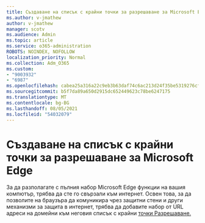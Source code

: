 ```yaml
---
title: Създаване на списък с крайни точки за разрешаване за Microsoft Edge
ms.author: v-jmathew
author: v-jmathew
manager: scotv
ms.audience: Admin
ms.topic: article
ms.service: o365-administration
ROBOTS: NOINDEX, NOFOLLOW
localization_priority: Normal
ms.collection: Adm_O365
ms.custom:
- "9003932"
- "6987"
ms.openlocfilehash: cabea25a316a22c9eb3b63daf74c6ac213d24f35be5319276cff641b1d9a27b9
ms.sourcegitcommit: b5f7da89a650d2915dc652449623c78be6247175
ms.translationtype: MT
ms.contentlocale: bg-BG
ms.lasthandoff: 08/05/2021
ms.locfileid: "54032079"
---
```

# <a name="create-an-allow-list-of-endpoints-for-microsoft-edge"></a>Създаване на списък с крайни точки за разрешаване за Microsoft Edge

За да разполагате с пълния набор Microsoft Edge функции на вашия компютър, трябва да сте го свързали към интернет. Освен това, за да позволите на браузъра да комуникира чрез защитни стени и други механизми за защита в интернет, трябва да добавите набор от URL адреси на домейни към неговия списък с крайни [точки Разрешаване.](https://go.microsoft.com/fwlink/?linkid=2135054)
